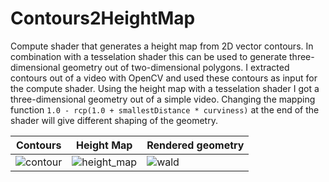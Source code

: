 # Contours2HeightMap
Compute shader that generates a height map from 2D vector contours. In combination with a tesselation shader this can be used to generate three-dimensional geometry out of two-dimensional polygons. 
I extracted contours out of a video with OpenCV and used these contours as input for the compute shader. Using the height map with a tesselation shader I got a three-dimensional geometry out of a simple video.
Changing the mapping function `1.0 - rcp(1.0 + smallestDistance * curviness)` at the end of the shader will give different shaping of the geometry.

| Contours | Height Map | Rendered geometry |
| --- | --- | --- |
|![contour](https://user-images.githubusercontent.com/18415215/109654963-12a95c80-7b63-11eb-8500-287f5804bf9f.gif)|![height_map](https://user-images.githubusercontent.com/18415215/109654972-1341f300-7b63-11eb-8a35-9a8d28d6a9a0.gif)|![wald](https://user-images.githubusercontent.com/18415215/109654981-14732000-7b63-11eb-8e4c-de145747146e.gif)
